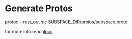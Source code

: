 
# Generate Protos
protoc --rust_out src SUBSPACE_DIR/protos/subspace.proto

for more info read [docs](https://docs.rs/protobuf-codegen/latest/protobuf_codegen/)
